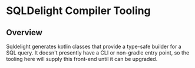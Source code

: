 # SQLDelight Compiler Tooling

## Overview

Sqldelight generates kotlin classes that provide a type-safe builder for a SQL query. It doesn't
presently have a CLI or non-gradle entry point, so the tooling here will supply this front-end
until it can be upgraded. 
